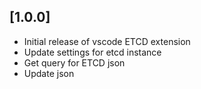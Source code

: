 ## [1.0.0]

- Initial release of vscode ETCD extension
- Update settings for etcd instance
- Get query for ETCD json
- Update json